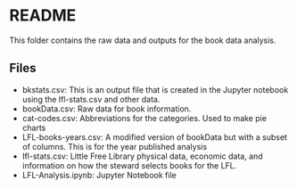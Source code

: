 # README

This folder contains the raw data and outputs for the book data analysis.

## Files
- bkstats.csv: This is an output file that is created in the Jupyter notebook using the lfl-stats.csv and other data. 
- bookData.csv: Raw data for book information.
- cat-codes.csv: Abbreviations for the categories. Used to make pie charts
- LFL-books-years.csv: A modified version of bookData but with a subset of columns. This is for the year published analysis
- lfl-stats.csv: Little Free Library physical data, economic data, and information on how the steward selects books for the LFL.
- LFL-Analysis.ipynb: Jupyter Notebook file